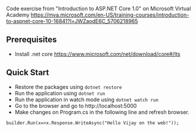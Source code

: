
Code exercise from "Introduction to ASP.NET Core 1.0" on Microsoft Virtual Academy
https://mva.microsoft.com/en-US/training-courses/introduction-to-aspnet-core-10-16841?l=JWZaodE6C_5706218965 


## Prerequisites

- Install .net core 
https://www.microsoft.com/net/download/core#/lts

## Quick Start

- Restore the packages using `dotnet restore`
- Run the application using `dotnet run`
- Run the application in watch mode using `dotnet watch run`
- Go to the browser and go to http://localhost:5000
- Make changes on Program.cs in the following line and refresh browser.

`builder.Run(x=>x.Response.WriteAsync("Hello Vijay on the web!"));`



